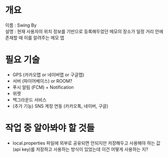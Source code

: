 # 개요
이름 : Swing By<br>
설명 : 현재 사용자의 위치 정보를 기반으로 등록해두었던 메모의 장소가 일정 거리 안에 존재할 때 이를 알려주는 메모 앱

# 필요 기술
- GPS (카카오맵 or 네이버맵 or 구글맵)
- 서버 (파이어베이스) or ROOM?
- 푸시 알림 (FCM) + Notification
- 위젯
- 백그라운드 서비스
- (추가 기능) SNS 계정 연동 (카카오톡, 네이버, 구글)

# 작업 중 알아봐야 할 것들
- local.properties 파일에 외부로 공유되면 안되지만 저장해두고 사용해야 하는 값(api key)를 저장하고 사용하는 방식이 있었는데 이건 어떻게 사용하는 지?